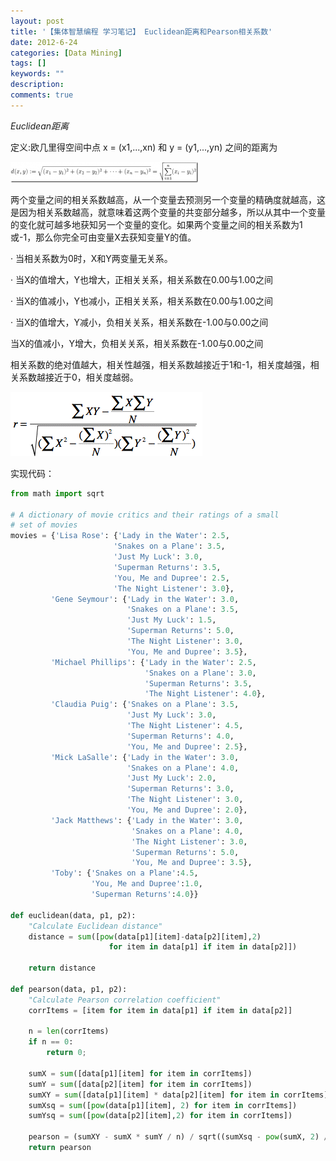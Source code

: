 ```yaml
---
layout: post
title: '【集体智慧编程 学习笔记】 Euclidean距离和Pearson相关系数'
date: 2012-6-24
categories: [Data Mining]
tags: []
keywords: ""
description: 
comments: true
---
```

*Euclidean距离*

定义:欧几里得空间中点 x = (x1,...,xn) 和 y = (y1,...,yn) 之间的距离为

![image](/images/legacy/2012/06/clip_image001_thumb2-300x33.png)

两个变量之间的相关系数越高，从一个变量去预测另一个变量的精确度就越高，这是因为相关系数越高，就意味着这两个变量的共变部分越多，所以从其中一个变量的变化就可越多地获知另一个变量的变化。如果两个变量之间的相关系数为1或-1，那么你完全可由变量X去获知变量Y的值。

· 当相关系数为0时，X和Y两变量无关系。

· 当X的值增大，Y也增大，正相关关系，相关系数在0.00与1.00之间

· 当X的值减小，Y也减小，正相关关系，相关系数在0.00与1.00之间

· 当X的值增大，Y减小，负相关关系，相关系数在-1.00与0.00之间

当X的值减小，Y增大，负相关关系，相关系数在-1.00与0.00之间

相关系数的绝对值越大，相关性越强，相关系数越接近于1和-1，相关度越强，相关系数越接近于0，相关度越弱。

![image](/images/legacy/2012/06/96202_2375725_1.gif)

实现代码：

``` python
from math import sqrt

# A dictionary of movie critics and their ratings of a small
# set of movies
movies = {'Lisa Rose': {'Lady in the Water': 2.5, 
                       'Snakes on a Plane': 3.5,
                       'Just My Luck': 3.0, 
                       'Superman Returns': 3.5, 
                       'You, Me and Dupree': 2.5, 
                       'The Night Listener': 3.0},
         'Gene Seymour': {'Lady in the Water': 3.0, 
                          'Snakes on a Plane': 3.5, 
                          'Just My Luck': 1.5, 
                          'Superman Returns': 5.0, 
                          'The Night Listener': 3.0, 
                          'You, Me and Dupree': 3.5}, 
         'Michael Phillips': {'Lady in the Water': 2.5, 
                              'Snakes on a Plane': 3.0,
                              'Superman Returns': 3.5, 
                              'The Night Listener': 4.0},
         'Claudia Puig': {'Snakes on a Plane': 3.5, 
                          'Just My Luck': 3.0,
                          'The Night Listener': 4.5,
                          'Superman Returns': 4.0, 
                          'You, Me and Dupree': 2.5},
         'Mick LaSalle': {'Lady in the Water': 3.0, 
                          'Snakes on a Plane': 4.0, 
                          'Just My Luck': 2.0, 
                          'Superman Returns': 3.0, 
                          'The Night Listener': 3.0,
                          'You, Me and Dupree': 2.0}, 
         'Jack Matthews': {'Lady in the Water': 3.0, 
                           'Snakes on a Plane': 4.0,
                           'The Night Listener': 3.0, 
                           'Superman Returns': 5.0, 
                           'You, Me and Dupree': 3.5},
         'Toby': {'Snakes on a Plane':4.5,
                  'You, Me and Dupree':1.0,
                  'Superman Returns':4.0}}

def euclidean(data, p1, p2):
    "Calculate Euclidean distance"
    distance = sum([pow(data[p1][item]-data[p2][item],2) 
                      for item in data[p1] if item in data[p2]])

    return distance

def pearson(data, p1, p2):
    "Calculate Pearson correlation coefficient"    
    corrItems = [item for item in data[p1] if item in data[p2]]

    n = len(corrItems)
    if n == 0: 
        return 0;

    sumX = sum([data[p1][item] for item in corrItems])
    sumY = sum([data[p2][item] for item in corrItems])
    sumXY = sum([data[p1][item] * data[p2][item] for item in corrItems])
    sumXsq = sum([pow(data[p1][item], 2) for item in corrItems])
    sumYsq = sum([pow(data[p2][item],2) for item in corrItems])         

    pearson = (sumXY - sumX * sumY / n) / sqrt((sumXsq - pow(sumX, 2) / n) * (sumYsq - pow(sumY, 2) / n))
    return pearson
```

